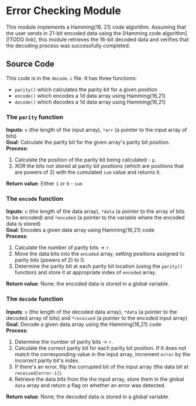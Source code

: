 # Error Checking Module

This module implements a Hamming(16, 21) code algorithm. Assuming that the user sends in 21-bit encoded data using the [Hamming code algorithm](!TODO link), this module retrieves the 16-bit decoded data and verifies that the decoding process was successfully completed.

## Source Code

This code is in the `decode.c` file. It has three functions:

- `parity()` which calculates the parity bit for a given position
- `encode()` which encodes a 1d data array using Hamming(16,21)
- `decode()` which decodes a 1d data array using Hamming(16,21)

### The `parity` function

**Inputs**: `n` (the length of the input array), `*arr` (a pointer to the input array of bits)   
**Goal**: Calculate the parity bit for the given array's parity bit position.   
**Process:**
1. Calculate the position of the parity bit being calculated - `p`.
2. XOR the bits not stored at parity bit positions (which are positions that are powers of 2) with the cumulated `sum` value and returns it.

**Return value**: Either `1` or `0` - `sum`

### The `encode` function
**Inputs**: `n` (the length of the data array), `*data` (a pointer to the array of bits to be encoded) and `*encoded` (a pointer to the variable where the encoded data is stored)   
**Goal**: Encodes a given data array using Hamming(16,21) code   
**Process**:
1. Calculate the number of parity bits -> `r`.
2. Move the data bits into the `encoded` array, setting positions assigned to parity bits (powers of 2) to 0.
3. Determine the parity bit at each parity bit location (using the `parity()` function) and store it at appropriate index of `encoded` array.
   
**Return value**: None; the encoded data is stored in a global variable.

### The `decode` function
**Inputs**: `n` (the length of the decoded data array), `*data` (a pointer to the decoded array of bits) and `*received` (a pointer to the encoded input array)   
**Goal**: Decode a given data array using the Hamming(16,21) code   
**Process**:
1. Determine the number of parity bits -> `r`.
2. Calculate the correct parity bit for each parity bit position. If it does not match the corresponding value in the input array, increment `error` by the incorrect parity bit's index.
3. If there's an error, flip the corrupted bit of the input array (the data bit at `received[error-1]`).
4. Retrieve the data bits from the the input array, store them in the global `data` array and return a flag on whether an error was detected.
   
**Return value**: None; the decoded data is stored in a global variable.
